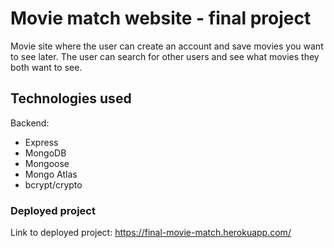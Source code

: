 # Movie match website - final project

Movie site where the user can create an account and save movies you want to see later. The user can search for other users and see what movies they both want to see.


## Technologies used

Backend:

- Express
- MongoDB
- Mongoose
- Mongo Atlas
- bcrypt/crypto

### Deployed project
Link to deployed project: https://final-movie-match.herokuapp.com/

